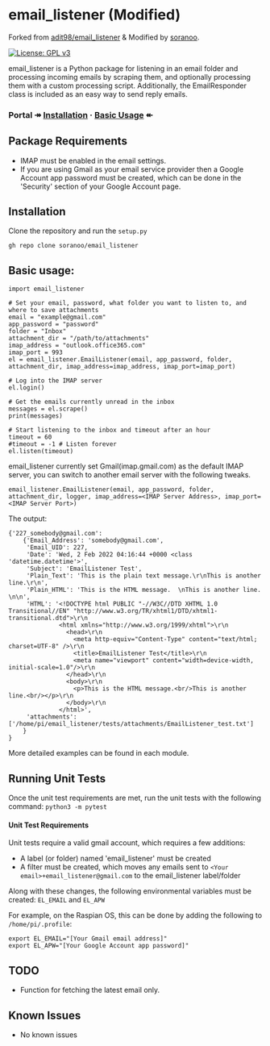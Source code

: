 # email_listener (Modified)
Forked from [adit98/email_listener](https://github.com/adit98/email_listener) & Modified by [soranoo](https://github.com/soranoo).

[![License: GPL v3](https://img.shields.io/badge/License-GPLv3-blue.svg)](https://www.gnu.org/licenses/gpl-3.0)

email_listener is a Python package for listening in an email folder and processing incoming emails by scraping them, and optionally processing them with a custom processing script. Additionally, the EmailResponder class is included as an easy way to send reply emails.

### Portal ↠ [Installation](#installation) · [Basic Usage](#basic-usage) ↞

## Package Requirements
- IMAP must be enabled in the email settings.
- If you are using Gmail as your email service provider then a Google Account app password must be created, which can be done in the 'Security' section of your Google Account page.


<a name="installation"></a>
## Installation
Clone the repository and run the `setup.py`
```
gh repo clone soranoo/email_listener
```


<a name="basic-usage"></a>
## Basic usage:

```
import email_listener

# Set your email, password, what folder you want to listen to, and where to save attachments
email = "example@gmail.com"
app_password = "password"
folder = "Inbox"
attachment_dir = "/path/to/attachments"
imap_address = "outlook.office365.com"
imap_port = 993
el = email_listener.EmailListener(email, app_password, folder, attachment_dir, imap_address=imap_address, imap_port=imap_port)

# Log into the IMAP server
el.login()

# Get the emails currently unread in the inbox
messages = el.scrape()
print(messages)

# Start listening to the inbox and timeout after an hour
timeout = 60
#timeout = -1 # Listen forever
el.listen(timeout)
```

email_listener currently set Gmail(imap.gmail.com) as the default IMAP server, you can switch to another email server with the following tweaks.
```
email_listener.EmailListener(email, app_password, folder, attachment_dir, logger, imap_address=<IMAP Server Address>, imap_port=<IMAP Server Port>)
```

The output:
```
{'227_somebody@gmail.com':
    {'Email_Address': 'somebody@gmail.com',
     'Email_UID': 227,
     'Date': 'Wed, 2 Feb 2022 04:16:44 +0000 <class 'datetime.datetime'>',
     'Subject': 'EmailListener Test',
     'Plain_Text': 'This is the plain text message.\r\nThis is another line.\r\n',
     'Plain_HTML': 'This is the HTML message.  \nThis is another line.  \n\n',
     'HTML': '<!DOCTYPE html PUBLIC "-//W3C//DTD XHTML 1.0 Transitional//EN" "http://www.w3.org/TR/xhtml1/DTD/xhtml1-transitional.dtd">\r\n
              <html xmlns="http://www.w3.org/1999/xhtml">\r\n
                <head>\r\n
                  <meta http-equiv="Content-Type" content="text/html; charset=UTF-8" />\r\n
                  <title>EmailListener Test</title>\r\n
                  <meta name="viewport" content="width=device-width, initial-scale=1.0"/>\r\n
                </head>\r\n
                <body>\r\n
                  <p>This is the HTML message.<br/>This is another line.<br/></p>\r\n
                </body>\r\n
              </html>',
     'attachments': ['/home/pi/email_listener/tests/attachments/EmailListener_test.txt']
    }
}
```

More detailed examples can be found in each module.


## Running Unit Tests

Once the unit test requirements are met, run the unit tests with the following command:
`python3 -m pytest`

#### Unit Test Requirements
Unit tests require a valid gmail account, which requires a few additions:
- A label (or folder) named 'email_listener' must be created
- A filter must be created, which moves any emails sent to `<Your email>+email_listener@gmail.com` to the email_listener label/folder

Along with these changes, the following environmental variables must be created:
`EL_EMAIL` and `EL_APW`

For example, on the Raspian OS, this can be done by adding the following to `/home/pi/.profile`:
```
export EL_EMAIL="[Your Gmail email address]"
export EL_APW="[Your Google Account app password]"
```

## TODO
* Function for fetching the latest email only.

## Known Issues
* No known issues
